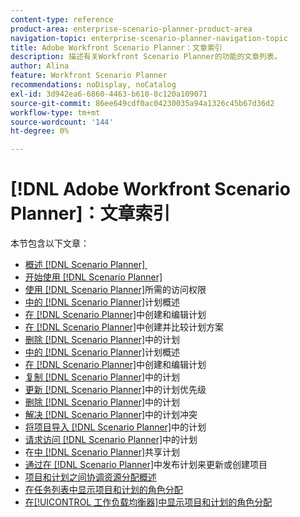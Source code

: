 ```yaml
---
content-type: reference
product-area: enterprise-scenario-planner-product-area
navigation-topic: enterprise-scenario-planner-navigation-topic
title: Adobe Workfront Scenario Planner：文章索引
description: 描述有关Workfront Scenario Planner的功能的文章列表。
author: Alina
feature: Workfront Scenario Planner
recommendations: noDisplay, noCatalog
exl-id: 3d942ea6-6860-4463-b610-8c120a109071
source-git-commit: 86ee649cdf0ac04230035a94a1326c45b67d36d2
workflow-type: tm+mt
source-wordcount: '144'
ht-degree: 0%

---
```


# [!DNL Adobe Workfront Scenario Planner]：文章索引

本节包含以下文章：

* [概述 [!DNL Scenario Planner] &#x200B;](../scenario-planner/scenario-planner-overview.md)
* [开始使用 [!DNL Scenario Planner]](../scenario-planner/get-started-with-scenario-planning.md)
* [使用 [!DNL Scenario Planner]](../scenario-planner/access-needed-to-use-sp.md)所需的访问权限
* [中的 [!DNL Scenario Planner]](../scenario-planner/plans-overview.md)计划概述
* [在 [!DNL Scenario Planner]](../scenario-planner/create-and-edit-plans.md)中创建和编辑计划
* [在 [!DNL Scenario Planner]](../scenario-planner/create-and-compare-scenarios-for-a-plan.md)中创建并比较计划方案
* [删除 [!DNL Scenario Planner]](../scenario-planner/delete-plans.md)中的计划
* [中的 [!DNL Scenario Planner]](../scenario-planner/initiatives-overview.md)计划概述
* [在 [!DNL Scenario Planner]](../scenario-planner/create-and-edit-initiatives.md)中创建和编辑计划
* [复制 [!DNL Scenario Planner]](../scenario-planner/copy-initiatives.md)中的计划
* [更新 [!DNL Scenario Planner]](../scenario-planner/prioritize-initiatives.md)中的计划优先级
* [删除 [!DNL Scenario Planner]](../scenario-planner/delete-initiatives.md)中的计划
* [解决 [!DNL Scenario Planner]](../scenario-planner/resolve-conflicts-in-sp.md)中的计划冲突
* [将项目导入 [!DNL Scenario Planner]](../scenario-planner/import-projects-to-plans.md)中的计划
* [请求访问 [!DNL Scenario Planner]](../scenario-planner/request-access-to-plan.md)中的计划
* 在[中 [!DNL Scenario Planner]](../scenario-planner/share-a-plan.md)共享计划
* [通过在 [!DNL Scenario Planner]](../scenario-planner/publish-scenarios-update-projects.md)中发布计划来更新或创建项目
* [项目和计划之间协调资源分配概述](../scenario-planner/overview-reconcile-allocations-between-projects-initiatives.md)
* [在任务列表中显示项目和计划的角色分配](../scenario-planner/show-role-allocation-task-list-nwe.md)
* [在[!UICONTROL 工作负载均衡器]中显示项目和计划的角色分配](../scenario-planner/show-role-allocation-workload-balancer.md)

 
